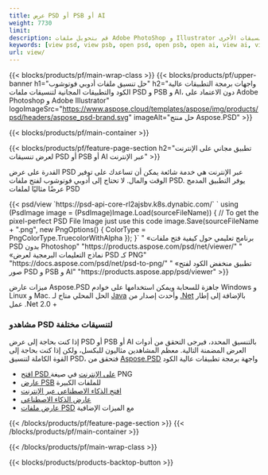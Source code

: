 ```yaml
---
title: عرض PSD أو PSB أو AI
weight: 7730
limit: 
description: قم بتحويل ملفات Adobe PhotoShop و Illustrator والصور والتنسيقات الأخرى
keywords: [view psd, view psb, open psd, open psb, open ai, view ai, view image, open photoshop file, open illustrator file]
url: view/
---
```


{{< blocks/products/pf/main-wrap-class >}}
{{< blocks/products/pf/upper-banner h1="حل تنسيق ملفات أدوبي فوتوشوب" h2="واجهات برمجة التطبيقات عالية الكود والتطبيقات المجانية لتنسيقات ملفات PSD و PSB و AI، دون الاعتماد على Adobe Photoshop و Adobe Illustrator" logoImageSrc="https://www.aspose.cloud/templates/aspose/img/products/psd/headers/aspose_psd-brand.svg" imageAlt="حل منتج Aspose.PSD" >}}

{{< blocks/products/pf/main-container >}}

{{< blocks/products/pf/feature-page-section h2="تطبيق مجاني على الإنترنت لعرض تنسيقات PSD أو PSB أو AI عبر الإنترنت" >}}
<p>القدرة على عرض PSD عبر الإنترنت هي خدمة شائعة يمكن أن تساعدك على توفير الوقت والمال. لا تحتاج إلى أدوبي فوتوشوب لفتح ملفات PSD. يوفر التطبيق المدمج عرضًا مثاليًا لملفات PSD</p>
{{< psd/view `https://psd-api-core-rl2ajsbv.k8s.dynabic.com/` 
`    using (PsdImage image = (PsdImage)Image.Load(sourceFileName))
    {
        // To get the pixel-perfect PSD File Image just use this code
        image.Save(sourceFileName + ".png",  new PngOptions() {  ColorType = PngColorType.TruecolorWithAlpha });
    }` "
«برنامج تعليمي حول كيفية فتح ملفات PSD بدون Photoshop" "https://products.aspose.com/psd/net/viewer/" "
«نماذج التعليمات البرمجية لعرض PSD كـ PNG"  "https://docs.aspose.com/psd/net/psd-to-png/" "
«تطبيق منخفض الكود لفتح صور PSD و PSB و AI" "https://products.aspose.app/psd/viewer" >}}
<p>ميزات عارض Aspose.PSD جاهزة للسحابة ويمكن استخدامها على خوادم Windows و Linux و Mac. الحل المحلي متاح لـ <a href="https://products.aspose.com/psd/java/">Java</a> وأحدث إصدار من <a href="https://products.aspose.com/psd/net/">.Net</a> بالإضافة إلى إطار عمل .Net 2.0 +</p>

<h3 class="headingpdleft">مشاهدو PSD لتنسيقات مختلفة</h3>
<p>إذا كنت بحاجة إلى عرض PSD أو PSB أو AI بالتنسيق المحدد، فيرجى التحقق من أدوات العرض المضمنة التالية. معظم المشاهدين مثاليون للبكسل، ولكن إذا كنت بحاجة إلى القوة الكاملة لتنسيق PSD، فتحقق من <a href="/psd/">Aspose.PSD</a> واجهة برمجة تطبيقات عالية الكود</p>
<ul>
<li><a href="open-psd-online">افتح PSD على الإنترنت</a> في صيغة PNG</li>
<li><a href="psb">عارض PSB</a> للملفات الكبيرة</li>
<li><a href="open-ai-online">افتح الذكاء الاصطناعي عبر الإنترنت</a></li>
<li><a href="ai">عارض الذكاء الاصطناعي</a></li>
<li><a href="/psd/view/psd-file-viewer">عارض ملفات PSD</a> مع الميزات الإضافية</li>
</ul>

{{< /blocks/products/pf/feature-page-section >}}
{{< /blocks/products/pf/main-container >}}


{{< /blocks/products/pf/main-wrap-class >}}

{{< blocks/products/products-backtop-button >}}
